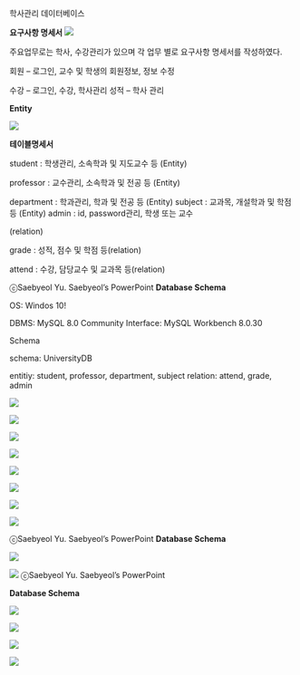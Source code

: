 ﻿학사관리 데이터베이스

**요구사항 명세서 ![](Aspose.Words.7b83ad5b-126c-4d1c-9f90-a2bbb6fb01cd.003.jpeg)**

주요업무로는 학사, 수강관리가 있으며 각 업무 별로 요구사항 명세서를 작성하였다. 

회원 – 로그인, 교수 및 학생의 회원정보, 정보 수정 

수강 – 로그인, 수강, 학사관리 성적 – 학사 관리 

**Entity**

![](Aspose.Words.7b83ad5b-126c-4d1c-9f90-a2bbb6fb01cd.004.jpeg)

**테이블명세서**

student : 학생관리, 소속학과 및 지도교수 등 (Entity)

professor : 교수관리, 소속학과 및 전공 등 (Entity)

department :  학과관리, 학과 및 전공 등 (Entity) subject : 교과목, 개설학과 및 학점 등 (Entity) admin : id,  password관리, 학생 또는 교수

(relation)

grade : 성적, 점수 및 학점 등(relation)

attend : 수강, 담당교수 및 교과목 등(relation)

ⓒSaebyeol Yu. Saebyeol’s PowerPoint
**Database Schema**

OS: Windos 10!

DBMS: MySQL 8.0 Community Interface: MySQL Workbench 8.0.30

Schema

schema: UniversityDB

entitiy: student, professor, department, subject relation: attend, grade, admin

![](Aspose.Words.7b83ad5b-126c-4d1c-9f90-a2bbb6fb01cd.005.png)

![](Aspose.Words.7b83ad5b-126c-4d1c-9f90-a2bbb6fb01cd.006.png)

![](Aspose.Words.7b83ad5b-126c-4d1c-9f90-a2bbb6fb01cd.007.jpeg)

![](Aspose.Words.7b83ad5b-126c-4d1c-9f90-a2bbb6fb01cd.008.png)

![](Aspose.Words.7b83ad5b-126c-4d1c-9f90-a2bbb6fb01cd.009.jpeg)

![](Aspose.Words.7b83ad5b-126c-4d1c-9f90-a2bbb6fb01cd.010.png)

![](Aspose.Words.7b83ad5b-126c-4d1c-9f90-a2bbb6fb01cd.011.jpeg)

![](Aspose.Words.7b83ad5b-126c-4d1c-9f90-a2bbb6fb01cd.012.png)

ⓒSaebyeol Yu. Saebyeol’s PowerPoint
**Database Schema**

![](Aspose.Words.7b83ad5b-126c-4d1c-9f90-a2bbb6fb01cd.013.jpeg)

![](Aspose.Words.7b83ad5b-126c-4d1c-9f90-a2bbb6fb01cd.014.png) ⓒSaebyeol Yu. Saebyeol’s PowerPoint


**Database Schema**

![](Aspose.Words.7b83ad5b-126c-4d1c-9f90-a2bbb6fb01cd.015.jpeg)

![](Aspose.Words.7b83ad5b-126c-4d1c-9f90-a2bbb6fb01cd.016.png)

![](Aspose.Words.7b83ad5b-126c-4d1c-9f90-a2bbb6fb01cd.017.jpeg)

![](Aspose.Words.7b83ad5b-126c-4d1c-9f90-a2bbb6fb01cd.018.png)


[ref1]: Aspose.Words.7b83ad5b-126c-4d1c-9f90-a2bbb6fb01cd.002.png
